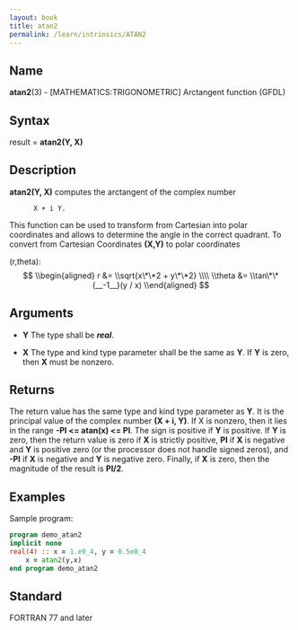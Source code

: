 ```yaml
---
layout: book
title: atan2
permalink: /learn/intrinsics/ATAN2
---
```

## __Name__

__atan2__(3) - \[MATHEMATICS:TRIGONOMETRIC\] Arctangent function
(GFDL)

## __Syntax__

result = __atan2(Y, X)__

## __Description__

__atan2(Y, X)__ computes the arctangent of the complex number

```
      X + i Y.
```

This function can be used to transform from Cartesian into polar
coordinates and allows to determine the angle in the correct quadrant.
To convert from Cartesian Coordinates __(X,Y)__ to polar coordinates

(r,theta): $$ \\begin{aligned} r &= \\sqrt{x\*\*2 + y\*\*2} \\\\ \\theta
&= \\tan\*\*{__-1__}(y / x) \\end{aligned} $$

## __Arguments__

  - __Y__
    The type shall be ___real___.

  - __X__
    The type and kind type parameter shall be the same as __Y__. If __Y__ is
    zero, then __X__ must be nonzero.

## __Returns__

The return value has the same type and kind type parameter as __Y__. It is
the principal value of the complex number __(X + i, Y)__. If X is nonzero,
then it lies in the range __-PI \<= atan(x) \<= PI__. The sign is
positive if __Y__ is positive. If __Y__ is zero, then the return value is zero
if __X__ is strictly positive, __PI__ if __X__ is negative and __Y__ is positive zero
(or the processor does not handle signed zeros), and __-PI__ if __X__ is
negative and __Y__ is negative zero. Finally, if __X__ is zero, then the
magnitude of the result is __PI/2__.

## __Examples__

Sample program:

```fortran
program demo_atan2
implicit none
real(4) :: x = 1.e0_4, y = 0.5e0_4
    x = atan2(y,x)
end program demo_atan2
```

## __Standard__

FORTRAN 77 and later
